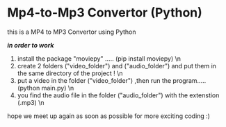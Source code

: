 # Mp4-to-Mp3 Convertor (Python)

this is a MP4 to MP3 Convertor using Python

***in order to work***
1) install the package "moviepy" ..... (pip install moviepy) \n
2) create 2 folders ("video_folder") and ("audio_folder") and put them in the same directory of the project ! \n
3) put a video in the folder ("video_folder") ,then run the program.....(python main.py) \n 
4) you find the audio file in the folder ("audio_folder") with the extenstion (.mp3) \n

hope we meet up again as soon as possible for more exciting coding :)
